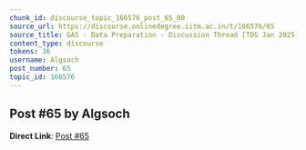 ```yaml
---
chunk_id: discourse_topic_166576_post_65_00
source_url: https://discourse.onlinedegree.iitm.ac.in/t/166576/65
source_title: GA5 - Data Preparation - Discussion Thread [TDS Jan 2025]
content_type: discourse
tokens: 36
username: Algsoch
post_number: 65
topic_id: 166576
---
```


## Post #65 by Algsoch

**Direct Link**: [Post #65](https://discourse.onlinedegree.iitm.ac.in/t/166576/65)
